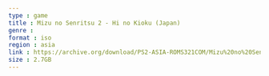 ```yaml
---
type : game
title : Mizu no Senritsu 2 - Hi no Kioku (Japan)
genre : 
format : iso
region : asia
link : https://archive.org/download/PS2-ASIA-ROMS321COM/Mizu%20no%20Senritsu%202%20-%20Hi%20no%20Kioku%20%28Japan%29.7z
size : 2.7GB
---
```


